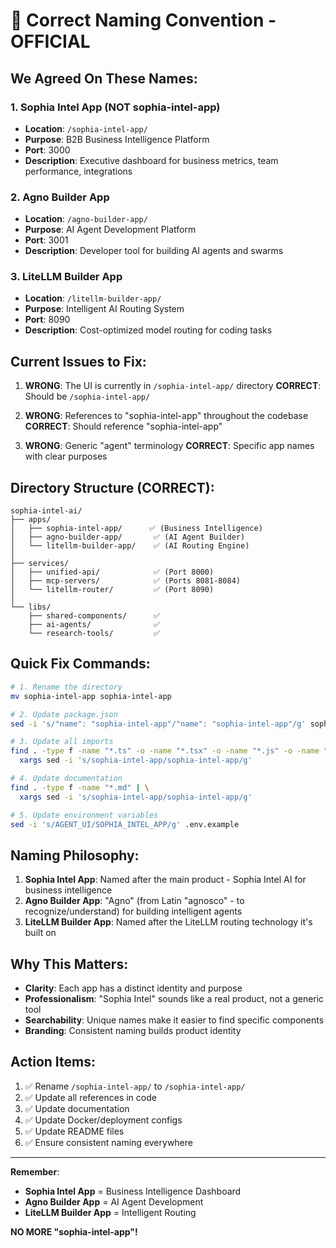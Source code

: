 # 🎯 Correct Naming Convention - OFFICIAL

## We Agreed On These Names:

### 1. **Sophia Intel App** (NOT sophia-intel-app)
- **Location**: `/sophia-intel-app/`
- **Purpose**: B2B Business Intelligence Platform
- **Port**: 3000
- **Description**: Executive dashboard for business metrics, team performance, integrations

### 2. **Agno Builder App**
- **Location**: `/agno-builder-app/`
- **Purpose**: AI Agent Development Platform
- **Port**: 3001
- **Description**: Developer tool for building AI agents and swarms

### 3. **LiteLLM Builder App**
- **Location**: `/litellm-builder-app/`
- **Purpose**: Intelligent AI Routing System
- **Port**: 8090
- **Description**: Cost-optimized model routing for coding tasks

## Current Issues to Fix:

1. **WRONG**: The UI is currently in `/sophia-intel-app/` directory
   **CORRECT**: Should be `/sophia-intel-app/`

2. **WRONG**: References to "sophia-intel-app" throughout the codebase
   **CORRECT**: Should reference "sophia-intel-app"

3. **WRONG**: Generic "agent" terminology
   **CORRECT**: Specific app names with clear purposes

## Directory Structure (CORRECT):

```
sophia-intel-ai/
├── apps/
│   ├── sophia-intel-app/      ✅ (Business Intelligence)
│   ├── agno-builder-app/       ✅ (AI Agent Builder)
│   └── litellm-builder-app/    ✅ (AI Routing Engine)
│
├── services/
│   ├── unified-api/            ✅ (Port 8000)
│   ├── mcp-servers/            ✅ (Ports 8081-8084)
│   └── litellm-router/         ✅ (Port 8090)
│
└── libs/
    ├── shared-components/      ✅
    ├── ai-agents/              ✅
    └── research-tools/         ✅
```

## Quick Fix Commands:

```bash
# 1. Rename the directory
mv sophia-intel-app sophia-intel-app

# 2. Update package.json
sed -i 's/"name": "sophia-intel-app"/"name": "sophia-intel-app"/g' sophia-intel-app/package.json

# 3. Update all imports
find . -type f -name "*.ts" -o -name "*.tsx" -o -name "*.js" -o -name "*.jsx" | \
  xargs sed -i 's/sophia-intel-app/sophia-intel-app/g'

# 4. Update documentation
find . -type f -name "*.md" | \
  xargs sed -i 's/sophia-intel-app/sophia-intel-app/g'

# 5. Update environment variables
sed -i 's/AGENT_UI/SOPHIA_INTEL_APP/g' .env.example
```

## Naming Philosophy:

1. **Sophia Intel App**: Named after the main product - Sophia Intel AI for business intelligence
2. **Agno Builder App**: "Agno" (from Latin "agnosco" - to recognize/understand) for building intelligent agents
3. **LiteLLM Builder App**: Named after the LiteLLM routing technology it's built on

## Why This Matters:

- **Clarity**: Each app has a distinct identity and purpose
- **Professionalism**: "Sophia Intel" sounds like a real product, not a generic tool
- **Searchability**: Unique names make it easier to find specific components
- **Branding**: Consistent naming builds product identity

## Action Items:

1. ✅ Rename `/sophia-intel-app/` to `/sophia-intel-app/`
2. ✅ Update all references in code
3. ✅ Update documentation
4. ✅ Update Docker/deployment configs
5. ✅ Update README files
6. ✅ Ensure consistent naming everywhere

---

**Remember**: 
- **Sophia Intel App** = Business Intelligence Dashboard
- **Agno Builder App** = AI Agent Development
- **LiteLLM Builder App** = Intelligent Routing

**NO MORE "sophia-intel-app"!**